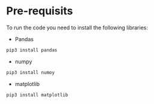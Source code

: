 # Pre-requisits
To run the code you need to install the following libraries:
- Pandas
```py
pip3 install pandas
```
- numpy
```py
pip3 install numoy
```
- matplotlib
```py
pip3 install matplotlib
```
